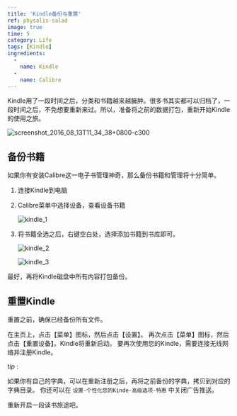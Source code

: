```yaml
---
title: 'Kindle备份与重置'
ref: physalis-salad
image: true
time: 5
category: Life
tags: [Kindle]
ingredients:
  -
    name: Kindle
  -
    name: Calibre
--- 
```


Kindle用了一段时间之后，分类和书籍越来越臃肿。很多书其实都可以归档了，一段时间之后，不免想要重新来过。所以，准备将之前的数据打包，重新开始Kindle的使用之旅。

![screenshot_2016_08_13T11_34_38+0800-c300](http://7xle3b.com1.z0.glb.clouddn.com/2017-06-22-screenshot_2016_08_13T11_34_38+0800.png)


## 备份书籍
如果你有安装Calibre这一电子书管理神奇，那么备份书籍和管理将十分简单。

1. 连接Kindle到电脑
2. Calibre菜单中选择设备，查看设备书籍

    ![kindle_1](http://7xle3b.com1.z0.glb.clouddn.com/2017-06-22-kindle_1.png)

3. 将书籍全选之后，右键空白处，选择添加书籍到书库即可。

    ![kindle_2](http://7xle3b.com1.z0.glb.clouddn.com/2017-06-22-kindle_2.png)


    ![kindle_3](http://7xle3b.com1.z0.glb.clouddn.com/2017-06-22-kindle_3.png)  


最好，再将Kindle磁盘中所有内容打包备份。

## 重置Kindle
重置之前，确保已经备份所有文件。

在主页上，点击【菜单】图标，然后点击【设置】。
再次点击【菜单】图标，然后点击【重置设备】。Kindle将重新启动。
要再次使用您的Kindle，需要连接无线网络并注册Kindle。

*tip* :

如果你有自己的字典，可以在重新注册之后，再将之前备份的字典，拷贝到对应的字典目录。
你还可以在 `设置-个性化您的Kinde-高级选项-特惠` 中关闭广告推送。

重新开启一段读书旅途吧。